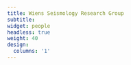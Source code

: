```yaml
---
title: Wiens Seismology Research Group
subtitle:
widget: people
headless: true
weight: 40
design:
  columns: '1'
---
```



